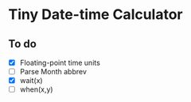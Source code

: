 # Tiny Date-time Calculator

## To do
- [x] Floating-point time units
- [ ] Parse Month abbrev
- [x] wait(x)
- [ ] when(x,y)
